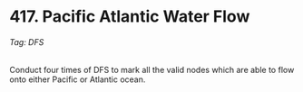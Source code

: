 # 417. Pacific Atlantic Water Flow

###### Tag: DFS

Conduct four times of DFS to mark all the valid nodes which are able to flow onto either Pacific or Atlantic ocean.